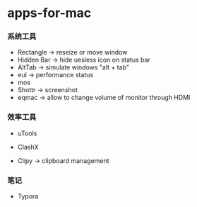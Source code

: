 # apps-for-mac

### 系统工具

- Rectangle -> reseize or move window
- Hidden Bar -> hide uesless icon on status bar
- AltTab -> simulate windows "alt + tab"
- eul -> performance status
- mos
- Shottr -> screenshot
- eqmac -> allow to change volume of monitor through HDMI

### 效率工具

- uTools

- ClashX
- Clipy -> clipboard management

### 笔记

- Typora